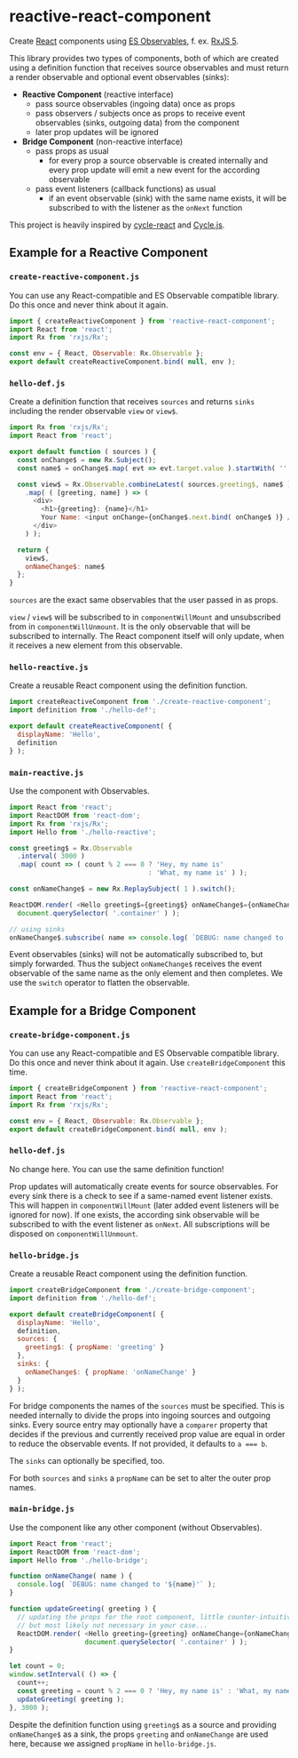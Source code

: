 # reactive-react-component

Create [React](https://reactjs.org/) components using [ES Observables](https://github.com/tc39/proposal-observable), f. ex. [RxJS 5](https://github.com/ReactiveX/rxjs).

This library provides two types of components, both of which are created using a
definition function that receives source observables and must return a render
observable and optional event observables (sinks):

- **Reactive Component** (reactive interface)
  - pass source observables (ingoing data) once as props
  - pass observers / subjects once as props to receive event observables (sinks, outgoing
    data) from the component
  - later prop updates will be ignored
- **Bridge Component** (non-reactive interface)
  - pass props as usual
      - for every prop a source observable is created internally and every prop update will emit a new event for the according observable
  - pass event listeners (callback functions) as usual
      - if an event observable (sink) with the same name exists, it will be subscribed to with the listener as the `onNext` function

This project is heavily inspired by [cycle-react](https://github.com/pH200/cycle-react) and [Cycle.js](https://cycle.js.org/).

## Example for a Reactive Component

### `create-reactive-component.js`

You can use any React-compatible and ES Observable compatible library. Do this once and never
think about it again.

```js
import { createReactiveComponent } from 'reactive-react-component';
import React from 'react';
import Rx from 'rxjs/Rx';

const env = { React, Observable: Rx.Observable };
export default createReactiveComponent.bind( null, env );
```

### `hello-def.js`

Create a definition function that receives `sources` and returns `sinks` including the render observable `view` or `view$`.

```js
import Rx from 'rxjs/Rx';
import React from 'react';

export default function ( sources ) {
  const onChange$ = new Rx.Subject();
  const name$ = onChange$.map( evt => evt.target.value ).startWith( '' );

  const view$ = Rx.Observable.combineLatest( sources.greeting$, name$ )
    .map( ( [greeting, name] ) => (
      <div>
        <h1>{greeting}: {name}</h1>
        Your Name: <input onChange={onChange$.next.bind( onChange$ )} />
      </div>
    ) );

  return {
    view$,
    onNameChange$: name$
  };
}
```

`sources` are the exact same observables that the user passed in as props.

`view` / `view$` will be subscribed to in `componentWillMount` and unsubscribed
from in `componentWillUnmount`. It is the only observable that will be subscribed
to internally. The React component itself will only update, when it receives a new
element from this observable.

### `hello-reactive.js`

Create a reusable React component using the definition function.

```js
import createReactiveComponent from './create-reactive-component';
import definition from './hello-def';

export default createReactiveComponent( {
  displayName: 'Hello',
  definition
} );
```

### `main-reactive.js`

Use the component with Observables.

```js
import React from 'react';
import ReactDOM from 'react-dom';
import Rx from 'rxjs/Rx';
import Hello from './hello-reactive';

const greeting$ = Rx.Observable
  .interval( 3000 )
  .map( count => ( count % 2 === 0 ? 'Hey, my name is'
                                   : 'What, my name is' ) );

const onNameChange$ = new Rx.ReplaySubject( 1 ).switch();

ReactDOM.render( <Hello greeting$={greeting$} onNameChange$={onNameChange$} />,
  document.querySelector( '.container' ) );

// using sinks
onNameChange$.subscribe( name => console.log( `DEBUG: name changed to '${name}'` ) );
```

Event observables (sinks) will not be automatically subscribed to, but simply
forwarded. Thus the subject `onNameChange$` receives the event observable of the
same name as the only element and then completes. We use the `switch` operator to
flatten the observable.

## Example for a Bridge Component

### `create-bridge-component.js`

You can use any React-compatible and ES Observable compatible library. Do this once and never
think about it again. Use `createBridgeComponent` this time.

```js
import { createBridgeComponent } from 'reactive-react-component';
import React from 'react';
import Rx from 'rxjs/Rx';

const env = { React, Observable: Rx.Observable };
export default createBridgeComponent.bind( null, env );
```

### `hello-def.js`

No change here. You can use the same definition function!

Prop updates will automatically create events for source observables. For every
sink there is a check to see if a same-named event listener exists. This will happen in
`componentWillMount` (later added event listeners will be ignored for now). If
one exists, the according sink observable will be subscribed to with the event
listener as `onNext`. All subscriptions will be disposed on `componentWillUnmount`.

### `hello-bridge.js`

Create a reusable React component using the definition function.

```js
import createBridgeComponent from './create-bridge-component';
import definition from './hello-def';

export default createBridgeComponent( {
  displayName: 'Hello',
  definition,
  sources: {
    greeting$: { propName: 'greeting' }
  },
  sinks: {
    onNameChange$: { propName: 'onNameChange' }
  }
} );
```

For bridge components the names of the `sources` must be specified. This is needed
internally to divide the props into ingoing sources and outgoing sinks. Every source
entry may optionally have a `comparer` property that decides if the previous and
currently received prop value are equal in order to reduce the observable events.
If not provided, it defaults to `a === b`.

The `sinks` can optionally be specified, too.

For both `sources` and `sinks` a `propName` can be set to alter the outer prop
names.

### `main-bridge.js`

Use the component like any other component (without Observables).

```js
import React from 'react';
import ReactDOM from 'react-dom';
import Hello from './hello-bridge';

function onNameChange( name ) {
  console.log( `DEBUG: name changed to '${name}'` );
}

function updateGreeting( greeting ) {
  // updating the props for the root component, little counter-intuitive
  // but most likely not necessary in your case...
  ReactDOM.render( <Hello greeting={greeting} onNameChange={onNameChange} />,
                   document.querySelector( '.container' ) );
}

let count = 0;
window.setInterval( () => {
  count++;
  const greeting = count % 2 === 0 ? 'Hey, my name is' : 'What, my name is';
  updateGreeting( greeting );
}, 3000 );
```

Despite the definition function using `greeting$` as a source and providing
 `onNameChange$` as a sink, the props `greeting` and `onNameChange` are used
here, because we assigned `propName` in `hello-bridge.js`.
